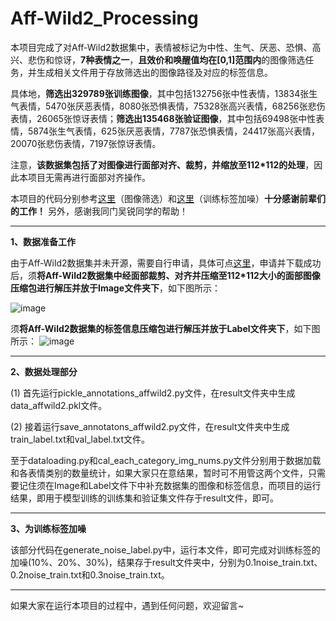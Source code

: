 # Aff-Wild2_Processing

本项目完成了对Aff-Wild2数据集中，表情被标记为中性、生气、厌恶、恐惧、高兴、悲伤和惊讶，**7种表情之一**，**且效价和唤醒值均在[0,1]范围内**的图像筛选任务，并生成相关文件用于存放筛选出的图像路径及对应的标签信息。

具体地，**筛选出329789张训练图像**，其中包括132756张中性表情，13834张生气表情，5470张厌恶表情，8080张恐惧表情，75328张高兴表情，68256张悲伤表情，26065张惊讶表情；**筛选出135468张验证图像**，其中包括69498张中性表情，5874张生气表情，625张厌恶表情，7787张恐惧表情，24417张高兴表情，20070张悲伤表情，7197张惊讶表情。

注意，**该数据集包括了对图像进行面部对齐、裁剪，并缩放至112*112的处理**，因此本项目无需再进行面部对齐操作。

本项目的代码分别参考[这里](https://github.com/PanosAntoniadis/emotion-gcn)（图像筛选）和[这里](https://github.com/kaiwang960112/Self-Cure-Network)（训练标签加噪）**十分感谢前辈们的工作！** 另外，感谢我同门吴锐同学的帮助！

****
**1、数据准备工作**

由于Aff-Wild2数据集并未开源，需要自行申请，具体可点[这里](https://ibug.doc.ic.ac.uk/resources/aff-wild2/)，申请并下载成功后，须**将Aff-Wild2数据集中经面部裁剪、对齐并压缩至112*112大小的面部图像压缩包进行解压并放于Image文件夹下**，如下图所示：

![image](https://github.com/coder-xinxiaohai/Aff-Wild2_Processing/assets/73678229/0b1d01a9-6b86-4859-89f3-56a7e11832a5)

须**将Aff-Wild2数据集的标签信息压缩包进行解压并放于Label文件夹下**，如下图所示：
![image](https://github.com/coder-xinxiaohai/Aff-Wild2_Processing/assets/73678229/2c69c5f7-0569-49fe-aea7-63321caa01a2)

****
**2、数据处理部分**

(1) 首先运行pickle_annotations_affwild2.py文件，在result文件夹中生成data_affwild2.pkl文件。

(2) 接着运行save_annotatons_affwild2.py文件，在result文件夹中生成train_label.txt和val_label.txt文件。

至于dataloading.py和cal_each_category_img_nums.py文件分别用于数据加载和各表情类别的数量统计，如果大家只在意结果，暂时可不用管这两个文件，只需要记住须在Image和Label文件下中补充数据集的图像和标签信息，而项目的运行结果，即用于模型训练的训练集和验证集文件存于result文件，即可。

****
**3、为训练标签加噪**

该部分代码在generate_noise_label.py中，运行本文件，即可完成对训练标签的加噪(10%、20%、30%)，结果存于result文件夹中，分别为0.1noise_train.txt、0.2noise_train.txt和0.3noise_train.txt。

****
如果大家在运行本项目的过程中，遇到任何问题，欢迎留言~

